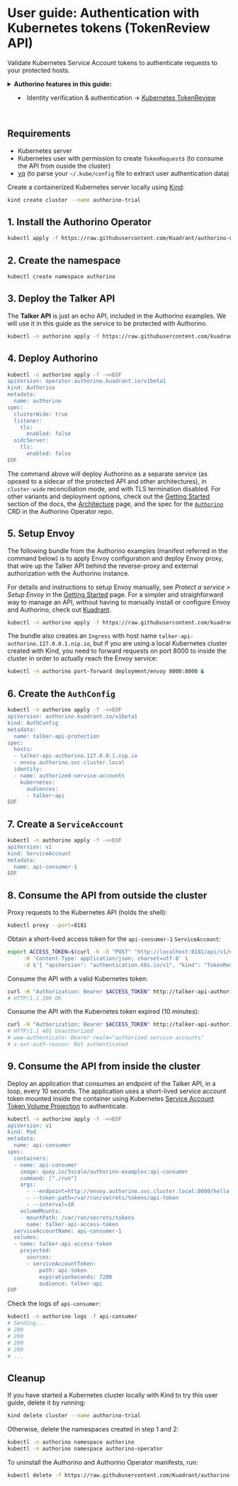# User guide: Authentication with Kubernetes tokens (TokenReview API)

Validate Kubernetes Service Account tokens to authenticate requests to your protected hosts.

<details>
  <summary>
    <strong>Authorino features in this guide:</strong>
    <ul>
      <li>Identity verification & authentication → <a href="./../features.md#kubernetes-tokenreview-identitykubernetes">Kubernetes TokenReview</a></li>
    </ul>
  </summary>

  Authorino can verify Kubernetes-valid access tokens (using Kubernetes [TokenReview](https://kubernetes.io/docs/reference/kubernetes-api/authentication-resources/token-review-v1) API).

  These tokens can be either `ServiceAccount` tokens or any valid user access tokens issued to users of the Kubernetes server API.

  The `audiences` claim of the token must include the requested host and port of the protected API (default), or all audiences specified in `spec.identity.kubernetes.audiences` of the `AuthConfig`.

  For further details about Authorino features in general, check the [docs](./../features.md).
</details>

<br/>

## Requirements

- Kubernetes server
- Kubernetes user with permission to create `TokenRequest`s (to consume the API from ouside the cluster)
- [yq](https://github.com/mikefarah/yq) (to parse your `~/.kube/config` file to extract user authentication data)

Create a containerized Kubernetes server locally using [Kind](https://kind.sigs.k8s.io):

```sh
kind create cluster --name authorino-trial
```

## 1. Install the Authorino Operator

```sh
kubectl apply -f https://raw.githubusercontent.com/Kuadrant/authorino-operator/main/config/deploy/manifests.yaml
```

## 2. Create the namespace

```sh
kubectl create namespace authorino
```

## 3. Deploy the Talker API

The **Talker API** is just an echo API, included in the Authorino examples. We will use it in this guide as the service to be protected with Authorino.

```sh
kubectl -n authorino apply -f https://raw.githubusercontent.com/kuadrant/authorino-examples/main/talker-api/talker-api-deploy.yaml
```

## 4. Deploy Authorino

```sh
kubectl -n authorino apply -f -<<EOF
apiVersion: operator.authorino.kuadrant.io/v1beta1
kind: Authorino
metadata:
  name: authorino
spec:
  clusterWide: true
  listener:
    tls:
      enabled: false
  oidcServer:
    tls:
      enabled: false
EOF
```

The command above will deploy Authorino as a separate service (as oposed to a sidecar of the protected API and other architectures), in `cluster-wide` reconciliation mode, and with TLS termination disabled. For other variants and deployment options, check out the [Getting Started](./../getting-started.md#2-deploy-an-authorino-instance) section of the docs, the [Architecture](./../architecture.md#topologies) page, and the spec for the [`Authorino`](https://github.com/Kuadrant/authorino-operator/blob/main/config/crd/bases/operator.authorino.kuadrant.io_authorinos.yaml) CRD in the Authorino Operator repo.

## 5. Setup Envoy

The following bundle from the Authorino examples (manifest referred in the command below) is to apply Envoy configuration and deploy Envoy proxy, that wire up the Talker API behind the reverse-proxy and external authorization with the Authorino instance.

For details and instructions to setup Envoy manually, see _Protect a service > Setup Envoy_ in the [Getting Started](./../getting-started.md#1-setup-envoy) page. For a simpler and straighforward way to manage an API, without having to manually install or configure Envoy and Authorino, check out [Kuadrant](https://github.com/kuadrant).

```sh
kubectl -n authorino apply -f https://raw.githubusercontent.com/kuadrant/authorino-examples/main/envoy/envoy-notls-deploy.yaml
```

The bundle also creates an `Ingress` with host name `talker-api-authorino.127.0.0.1.nip.io`, but if you are using a local Kubernetes cluster created with Kind, you need to forward requests on port 8000 to inside the cluster in order to actually reach the Envoy service:

```sh
kubectl -n authorino port-forward deployment/envoy 8000:8000 &
```

## 6. Create the `AuthConfig`

```sh
kubectl -n authorino apply -f -<<EOF
apiVersion: authorino.kuadrant.io/v1beta1
kind: AuthConfig
metadata:
  name: talker-api-protection
spec:
  hosts:
  - talker-api-authorino.127.0.0.1.nip.io
  - envoy.authorino.svc.cluster.local
  identity:
  - name: authorized-service-accounts
    kubernetes:
      audiences:
      - talker-api
EOF
```

## 7. Create a `ServiceAccount`

```sh
kubectl -n authorino apply -f -<<EOF
apiVersion: v1
kind: ServiceAccount
metadata:
  name: api-consumer-1
EOF
```

## 8. Consume the API from outside the cluster

Proxy requests to the Kubernetes API (holds the shell):

```sh
kubectl proxy --port=8181
```

Obtain a short-lived access token for the `api-consumer-1` `ServiceAccount`:

```sh
export ACCESS_TOKEN=$(curl -k -X "POST" "http://localhost:8181/api/v1/namespaces/authorino/serviceaccounts/api-consumer-1/token" \
     -H 'Content-Type: application/json; charset=utf-8' \
     -d $'{ "apiVersion": "authentication.k8s.io/v1", "kind": "TokenRequest", "spec": { "audiences": ["talker-api"], "expirationSeconds": 600 } }' | jq -r '.status.token')
```

Consume the API with a valid Kubernetes token:

```sh
curl -H "Authorization: Bearer $ACCESS_TOKEN" http://talker-api-authorino.127.0.0.1.nip.io:8000/hello
# HTTP/1.1 200 OK
```

Consume the API with the Kubernetes token expired (10 minutes):

```sh
curl -H "Authorization: Bearer $ACCESS_TOKEN" http://talker-api-authorino.127.0.0.1.nip.io:8000/hello
# HTTP/1.1 401 Unauthorized
# www-authenticate: Bearer realm="authorized-service-accounts"
# x-ext-auth-reason: Not authenticated
```

## 9. Consume the API from inside the cluster

Deploy an application that consumes an endpoint of the Talker API, in a loop, every 10 seconds. The application uses a short-lived service account token mounted inside the container using Kubernetes [Service Account Token Volume Projection](https://kubernetes.io/docs/tasks/configure-pod-container/configure-service-account/#service-account-token-volume-projection) to authenticate.

```sh
kubectl -n authorino apply -f -<<EOF
apiVersion: v1
kind: Pod
metadata:
  name: api-consumer
spec:
  containers:
  - name: api-consumer
    image: quay.io/3scale/authorino-examples:api-consumer
    command: ["./run"]
    args:
      - --endpoint=http://envoy.authorino.svc.cluster.local:8000/hello
      - --token-path=/var/run/secrets/tokens/api-token
      - --interval=10
    volumeMounts:
    - mountPath: /var/run/secrets/tokens
      name: talker-api-access-token
  serviceAccountName: api-consumer-1
  volumes:
  - name: talker-api-access-token
    projected:
      sources:
      - serviceAccountToken:
          path: api-token
          expirationSeconds: 7200
          audience: talker-api
EOF
```

Check the logs of `api-consumer`:

```sh
kubectl -n authorino logs -f api-consumer
# Sending...
# 200
# 200
# 200
# 200
# ...
```

## Cleanup

If you have started a Kubernetes cluster locally with Kind to try this user guide, delete it by running:

```sh
kind delete cluster --name authorino-trial
```

Otherwise, delete the namespaces created in step 1 and 2:

```sh
kubectl -n authorino namespace authorino
kubectl -n authorino namespace authorino-operator
```

To uninstall the Authorino and Authorino Operator manifests, run:

```sh
kubectl delete -f https://raw.githubusercontent.com/Kuadrant/authorino-operator/main/config/deploy/manifests.yaml
```

